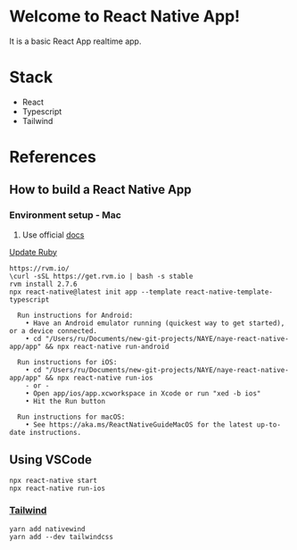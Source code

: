 # Welcome to React Native App!

It is a basic React App realtime app.

# Stack

- React
- Typescript
- Tailwind

# References

## How to build a React Native App

### Environment setup - Mac

1. Use official [docs](https://reactnative.dev/docs/environment-setup)

[Update Ruby](https://mac.install.guide/ruby/13.html)

```
https://rvm.io/
\curl -sSL https://get.rvm.io | bash -s stable
rvm install 2.7.6
npx react-native@latest init app --template react-native-template-typescript
```

```
  Run instructions for Android:
    • Have an Android emulator running (quickest way to get started), or a device connected.
    • cd "/Users/ru/Documents/new-git-projects/NAYE/naye-react-native-app/app" && npx react-native run-android

  Run instructions for iOS:
    • cd "/Users/ru/Documents/new-git-projects/NAYE/naye-react-native-app/app" && npx react-native run-ios
    - or -
    • Open app/ios/app.xcworkspace in Xcode or run "xed -b ios"
    • Hit the Run button

  Run instructions for macOS:
    • See https://aka.ms/ReactNativeGuideMacOS for the latest up-to-date instructions.

```

## Using VSCode

```
npx react-native start
npx react-native run-ios
```

### [Tailwind](https://www.nativewind.dev/quick-starts/react-native-cli)

```
yarn add nativewind
yarn add --dev tailwindcss
```
